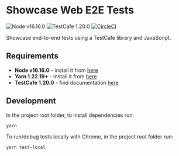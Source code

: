 # Showcase Web E2E Tests

![Node v16.16.0](https://img.shields.io/badge/Node-v16.16.0-green.svg)
![TestCafe 1.20.0](https://img.shields.io/badge/TestCafe-1.20.0-blue.svg)
[![CircleCI](https://dl.circleci.com/status-badge/img/gh/gtroshin/showcase-web-e2e-tests/tree/master.svg?style=svg)](https://dl.circleci.com/status-badge/redirect/gh/gtroshin/showcase-web-e2e-tests/tree/master)


Showcase end-to-end tests using a TestCafe library and JavaScript.

## Requirements

- **Node v16.16.0** - install it from [here](https://nodejs.org/en/)
- **Yarn 1.22.19+** - install it from [here](https://yarnpkg.com/getting-started/install#nodejs-1610)
- **TestCafe 1.20.0** - find documentation [here](https://testcafe.io/documentation/402635/getting-started)

## Development

In the project root folder, to install dependencies run:

    yarn

To run/debug tests locally with Chrome, in the project root folder run:

    yarn test-local
